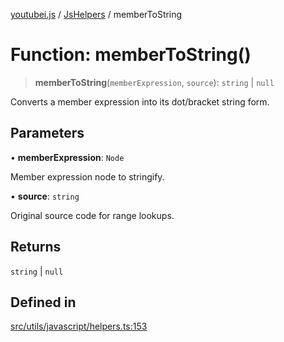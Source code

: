 [youtubei.js](../../../README.md) / [JsHelpers](../README.md) / memberToString

# Function: memberToString()

> **memberToString**(`memberExpression`, `source`): `string` \| `null`

Converts a member expression into its dot/bracket string form.

## Parameters

• **memberExpression**: `Node`

Member expression node to stringify.

• **source**: `string`

Original source code for range lookups.

## Returns

`string` \| `null`

## Defined in

[src/utils/javascript/helpers.ts:153](https://github.com/LuanRT/YouTube.js/blob/af92984523f90200a18314b94478a2697c9deab0/src/utils/javascript/helpers.ts#L153)
